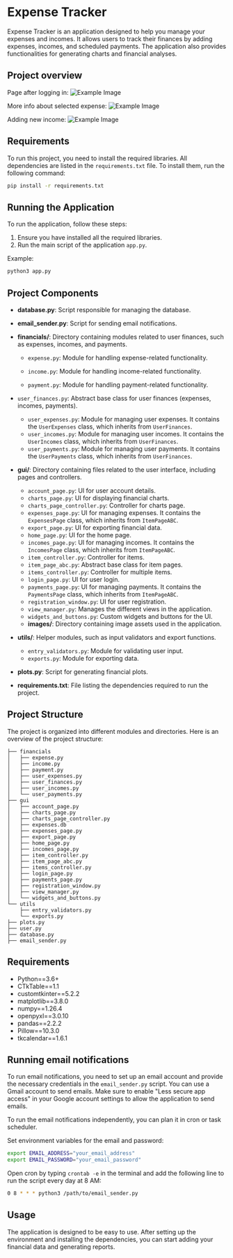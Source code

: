 # Expense Tracker

Expense Tracker is an application designed to help you manage your expenses and incomes. It allows users to track their finances by adding expenses, incomes, and scheduled payments. The application also provides functionalities for generating charts and financial analyses.

## Project overview
Page after logging in:
![Example Image](gui/images/home_page.png)

More info about selected expense:
![Example Image](gui/images/expense_page.png)

Adding new income:
![Example Image](gui/images/income_page.png)

## Requirements

To run this project, you need to install the required libraries. All dependencies are listed in the `requirements.txt` file. To install them, run the following command:

```bash
pip install -r requirements.txt
```

## Running the Application

To run the application, follow these steps:

1. Ensure you have installed all the required libraries.
2. Run the main script of the application `app.py`.

Example:

```bash
python3 app.py
```


## Project Components

- **database.py**: Script responsible for managing the database.
- **email_sender.py**: Script for sending email notifications.
- **financials/**: Directory containing modules related to user finances, such as expenses, incomes, and payments.
  - `expense.py`: Module for handling expense-related functionality. 

  - `income.py`: Module for handling income-related functionality. 

  - `payment.py`: Module for handling payment-related functionality. 

- `user_finances.py`: Abstract base class for user finances (expenses, incomes, payments).
  - `user_expenses.py`: Module for managing user expenses. It contains the `UserExpenses` class, which inherits from `UserFinances`.
  - `user_incomes.py`: Module for managing user incomes. It contains the `UserIncomes` class, which inherits from `UserFinances`.
  - `user_payments.py`: Module for managing user payments. It contains the `UserPayments` class, which inherits from `UserFinances`.
- **gui/**: Directory containing files related to the user interface, including pages and controllers.
  - `account_page.py`: UI for user account details.
  - `charts_page.py`: UI for displaying financial charts.
  - `charts_page_controller.py`: Controller for charts page.
  - `expenses_page.py`: UI for managing expenses. It contains the `ExpensesPage` class, which inherits from `ItemPageABC`.
  - `export_page.py`: UI for exporting financial data.
  - `home_page.py`: UI for the home page.
  - `incomes_page.py`: UI for managing incomes. It contains the `IncomesPage` class, which inherits from `ItemPageABC`.
  - `item_controller.py`: Controller for items.
  - `item_page_abc.py`: Abstract base class for item pages.
  - `items_controller.py`: Controller for multiple items.
  - `login_page.py`: UI for user login.
  - `payments_page.py`: UI for managing payments. It contains the `PaymentsPage` class, which inherits from `ItemPageABC`.
  - `registration_window.py`: UI for user registration.
  - `view_manager.py`: Manages the different views in the application.
  - `widgets_and_buttons.py`: Custom widgets and buttons for the UI.
  - **images/**: Directory containing image assets used in the application.
- **utils/**: Helper modules, such as input validators and export functions.
  - `entry_validators.py`: Module for validating user input.
  - `exports.py`: Module for exporting data.
- **plots.py**: Script for generating financial plots.
- **requirements.txt**: File listing the dependencies required to run the project.
## Project Structure

The project is organized into different modules and directories. Here is an overview of the project structure:

```plaintext
├── financials
│   ├── expense.py
│   ├── income.py
│   ├── payment.py
│   ├── user_expenses.py
│   ├── user_finances.py
│   ├── user_incomes.py
│   └── user_payments.py
├── gui
│   ├── account_page.py
│   ├── charts_page.py
│   ├── charts_page_controller.py
│   ├── expenses.db
│   ├── expenses_page.py
│   ├── export_page.py
│   ├── home_page.py
│   ├── incomes_page.py
│   ├── item_controller.py
│   ├── item_page_abc.py
│   ├── items_controller.py
│   ├── login_page.py
│   ├── payments_page.py
│   ├── registration_window.py
│   ├── view_manager.py
│   └── widgets_and_buttons.py
└── utils
    ├── entry_validators.py
    └── exports.py
├── plots.py
├── user.py
├── database.py
├── email_sender.py
```
## Requirements
- Python==3.6+
- CTkTable==1.1
- customtkinter==5.2.2
- matplotlib==3.8.0
- numpy==1.26.4
- openpyxl==3.0.10
- pandas==2.2.2
- Pillow==10.3.0
- tkcalendar==1.6.1

## Running email notifications
To run email notifications, you need to set up an email account and provide the necessary credentials in the `email_sender.py` script. You can use a Gmail account to send emails. Make sure to enable "Less secure app access" in your Google account settings to allow the application to send emails.

To run the email notifications independently, you can plan it in cron or task scheduler.

Set environment variables for the email and password:
```bash
export EMAIL_ADDRESS="your_email_address"
export EMAIL_PASSWORD="your_email_password"
```

Open cron by typing `crontab -e` in the terminal and add the following line to run the script every day at 8 AM:

```bash
0 8 * * * python3 /path/to/email_sender.py
```



## Usage

The application is designed to be easy to use. After setting up the environment and installing the dependencies, you can start adding your financial data and generating reports.



